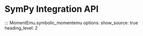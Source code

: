 # SymPy Integration API

::: MomentEmu.symbolic_momentemu
    options:
      show_source: true
      heading_level: 2
